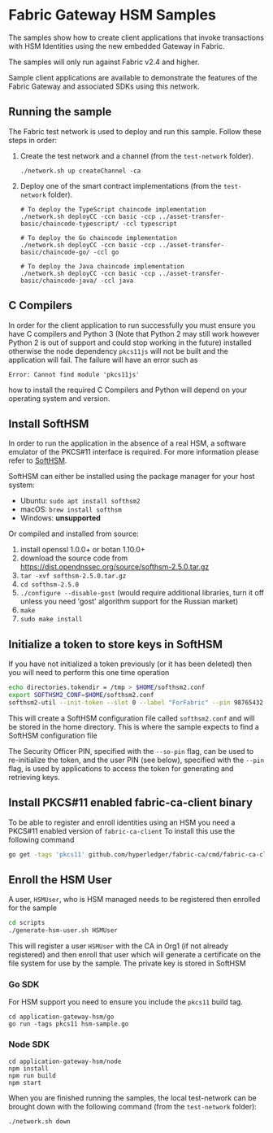# Fabric Gateway HSM Samples

The samples show how to create client applications that invoke transactions with HSM Identities using the
new embedded Gateway in Fabric.

The samples will only run against Fabric v2.4 and higher.

Sample client applications are available to demonstrate the features of the Fabric Gateway and associated SDKs using this network.

## Running the sample

The Fabric test network is used to deploy and run this sample. Follow these steps in order:

1. Create the test network and a channel (from the `test-network` folder).
   ```
   ./network.sh up createChannel -ca
   ```

1. Deploy one of the smart contract implementations (from the `test-network` folder).
   ```
   # To deploy the TypeScript chaincode implementation
   ./network.sh deployCC -ccn basic -ccp ../asset-transfer-basic/chaincode-typescript/ -ccl typescript

   # To deploy the Go chaincode implementation
   ./network.sh deployCC -ccn basic -ccp ../asset-transfer-basic/chaincode-go/ -ccl go

   # To deploy the Java chaincode implementation
   ./network.sh deployCC -ccn basic -ccp ../asset-transfer-basic/chaincode-java/ -ccl java
   ```

## C Compilers

In order for the client application to run successfully you must ensure you have C compilers and Python 3 (Note that Python 2 may still work however Python 2 is out of support and could stop working in the future) installed otherwise the node dependency `pkcs11js` will not be built and the application will fail. The failure will have an error such as

```
Error: Cannot find module 'pkcs11js'
```

how to install the required C Compilers and Python will depend on your operating system and version.

## Install SoftHSM

In order to run the application in the absence of a real HSM, a software
emulator of the PKCS#11 interface is required.
For more information please refer to [SoftHSM](https://www.opendnssec.org/softhsm/).

SoftHSM can either be installed using the package manager for your host system:

* Ubuntu: `sudo apt install softhsm2`
* macOS: `brew install softhsm`
* Windows: **unsupported**

Or compiled and installed from source:

1. install openssl 1.0.0+ or botan 1.10.0+
2. download the source code from <https://dist.opendnssec.org/source/softhsm-2.5.0.tar.gz>
3. `tar -xvf softhsm-2.5.0.tar.gz`
4. `cd softhsm-2.5.0`
5. `./configure --disable-gost` (would require additional libraries, turn it off unless you need 'gost' algorithm support for the Russian market)
6. `make`
7. `sudo make install`

## Initialize a token to store keys in SoftHSM

If you have not initialized a token previously (or it has been deleted) then you will need to perform this one time operation

```bash
echo directories.tokendir = /tmp > $HOME/softhsm2.conf
export SOFTHSM2_CONF=$HOME/softhsm2.conf
softhsm2-util --init-token --slot 0 --label "ForFabric" --pin 98765432 --so-pin 1234
```

This will create a SoftHSM configuration file called `softhsm2.conf` and will be stored in the home directory. This is
where the sample expects to find a SoftHSM configuration file

The Security Officer PIN, specified with the `--so-pin` flag, can be used to re-initialize the token,
and the user PIN (see below), specified with the `--pin` flag, is used by applications to access the token for
generating and retrieving keys.

## Install PKCS#11 enabled fabric-ca-client binary
To be able to register and enroll identities using an HSM you need a PKCS#11 enabled version of `fabric-ca-client`
To install this use the following command

```bash
go get -tags 'pkcs11' github.com/hyperledger/fabric-ca/cmd/fabric-ca-client
```
## Enroll the HSM User

A user, `HSMUser`, who is HSM managed needs to be registered then enrolled for the sample

```bash
cd scripts
./generate-hsm-user.sh HSMUser
```

This will register a user `HSMUser` with the CA in Org1 (if not already registered) and then enroll that user which will
generate a certificate on the file system for use by the sample. The private key is stored in SoftHSM

### Go SDK

For HSM support you need to ensure you include the `pkcs11` build tag.

```
cd application-gateway-hsm/go
go run -tags pkcs11 hsm-sample.go
```

### Node SDK

```
cd application-gateway-hsm/node
npm install
npm run build
npm start
```

When you are finished running the samples, the local test-network can be brought down with the following command (from the `test-network` folder):

 ```
./network.sh down
```